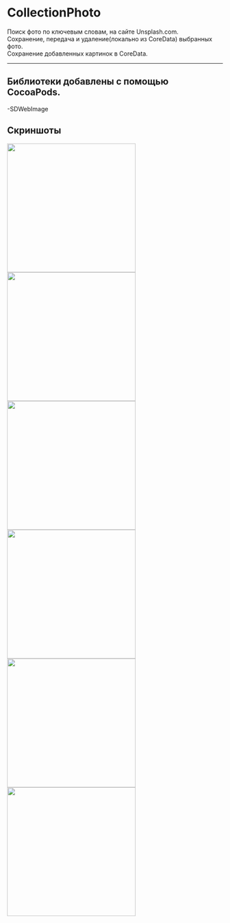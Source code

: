 # CollectionPhoto

Поиск фото по ключевым словам, на сайте Unsplash.com. <br />
Сохранение, передача и удаление(локально из CoreData) выбранных фото. <br />
Сохранение добавленных картинок в CoreData.

---
## Библиотеки добавлены с помощью CocoaPods.

-SDWebImage

## Скриншоты

<img src="https://user-images.githubusercontent.com/85563543/142073950-25693f8c-4cf9-4e98-81b1-3694f0142d85.jpeg" width="300" /> <img src="https://user-images.githubusercontent.com/85563543/142073967-01af7d2a-7c32-4de6-89c2-ec2692f26a0e.jpeg" width="300" />
<img src="https://user-images.githubusercontent.com/85563543/142073981-892c72ad-33bd-4374-9642-b959ebf45d5a.jpeg" width="300" /> <img src="https://user-images.githubusercontent.com/85563543/142074000-fd2f9ee2-cfc9-4cba-a82b-5659e89d2e0d.jpeg" width="300" />
<img src="https://user-images.githubusercontent.com/85563543/142074009-8772ab95-58b5-442e-bb5f-1abec59c7d50.jpeg" width="300" /> <img src="https://user-images.githubusercontent.com/85563543/142074015-bb9dc599-e717-4e43-bc73-c4376a67c27d.jpeg" width="300" />
